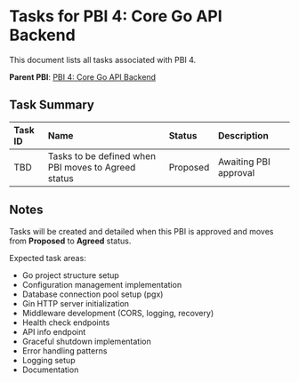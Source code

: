# Tasks for PBI 4: Core Go API Backend

This document lists all tasks associated with PBI 4.

**Parent PBI**: [PBI 4: Core Go API Backend](./prd.md)

## Task Summary

| Task ID | Name | Status | Description |
| :------ | :--- | :------ | :---------- |
| TBD | Tasks to be defined when PBI moves to Agreed status | Proposed | Awaiting PBI approval |

## Notes

Tasks will be created and detailed when this PBI is approved and moves from **Proposed** to **Agreed** status.

Expected task areas:
- Go project structure setup
- Configuration management implementation
- Database connection pool setup (pgx)
- Gin HTTP server initialization
- Middleware development (CORS, logging, recovery)
- Health check endpoints
- API info endpoint
- Graceful shutdown implementation
- Error handling patterns
- Logging setup
- Documentation

